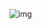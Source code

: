 ![img](https://skillicons.dev/icons?i=js,react,nodejs,ts,next,express,mongodb,redux,tailwind,go,npm,postman,figma,vercel&theme=light)
